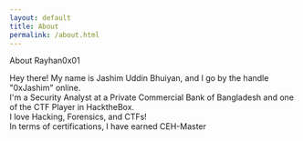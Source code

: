 ```yaml
---
layout: default
title: About
permalink: /about.html
---
```


<div id="about-container">
	<p id="about-h1">About Rayhan0x01</p>
	<p id="about-description">
Hey there! My name is Jashim Uddin Bhuiyan, and I go by the handle "0xJashim" online.<br>
I'm a Security Analyst at a Private Commercial Bank of Bangladesh and one of the CTF Player in HacktheBox</a>.<br>
I love Hacking, Forensics, and CTFs! <br>
In terms of certifications, I have earned CEH-Master<br>
